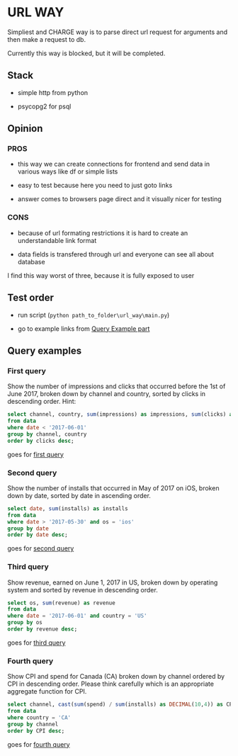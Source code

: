 # URL WAY

Simpliest and CHARGE way is to parse direct url request for arguments and then make a request to db.

Currently this way is blocked, but it will be completed.

## Stack

* simple http from python

* psycopg2 for psql

## Opinion

### PROS

* this way we can create connections for frontend and send data in various ways like df or simple lists

* easy to test because here you need to just goto links

* answer comes to browsers page direct and it visually nicer for testing

### CONS

* because of url formating restrictions it is hard to create an understandable link format

* data fields is transfered through url and everyone can see all about database

I find this way worst of three, because it is fully exposed to user

## Test order

* run script (`python path_to_folder\url_way\main.py`)

* go to example links from [Query Example part](#query-examples)

## Query examples

### First query

Show the number of impressions and clicks that occurred before the 1st of June 2017, broken down by channel and country, sorted by clicks in descending order. Hint:

``` sql
select channel, country, sum(impressions) as impressions, sum(clicks) as clicks 
from data 
where date < '2017-06-01' 
group by channel, country 
order by clicks desc;
```

goes for [first query](http://127.0.0.1:5000/expose_data?show:channel,country,sum_impressions_as_impressions,sum_clicks&filter:date_<_*2017-06-01*&group:channel,country&order:clicks-desc)

### Second query

Show the number of installs that occurred in May of 2017 on iOS, broken down by date, sorted by date in ascending order.

``` sql
select date, sum(installs) as installs
from data
where date > '2017-05-30' and os = 'ios'
group by date
order by date desc;
```

goes for [second query](http://127.0.0.1:5000/expose_data?show:date,sum_installs&filter:date_>_*2017-05-30*_and_os_=_*ios*&group:date&order:date-desc)

### Third query

Show revenue, earned on June 1, 2017 in US, broken down by operating system and sorted by revenue in descending order.

```sql
select os, sum(revenue) as revenue
from data
where date = '2017-06-01' and country = 'US'
group by os
order by revenue desc;
```

goes for [third query](http://127.0.0.1:5000/expose_data?show:os,sum_revenue&filter:date_=_*2017-06-01*_and_country_=_*US*&group:os&order:revenue-desc)

### Fourth query

Show CPI and spend for Canada (CA) broken down by channel ordered by CPI in descending order. Please think carefully which is an appropriate aggregate function for CPI.

```sql
select channel, cast(sum(spend) / sum(installs) as DECIMAL(10,4)) as CPI
from data
where country = 'CA'
group by channel
order by CPI desc;
```

goes for [fourth query](http://127.0.0.1:5000/expose_data?show:channel,cast_cpi=sum_spend^sum_installs&filter:country_=_*US*&group:channel&order:cpi-desc)
